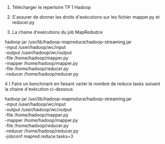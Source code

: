 
1) Télécharger le repertoire TP 1 Hadoop 

2) S'assurer de donner les droits d'exécutions sur les fichier mapper.py et reducer.py

3) La chaine d'exécutions du job MapRedudce 

hadoop jar /usr/lib/hadoop-mapreduce/hadoop-streaming.jar \
-input /user/hadoop/wc/input \
-output /user/hadoop/wc/output \
-file /home/hadoop/mapper.py \
-mapper /home/hadoop/mapper.py \
-file /home/hadoop/reducer.py \
-reducer /home/hadoop/reducer.py

4 ) Faire un benchmark en faisant varier le nombre de reduce tasks suivant la chaine d'exécution ci-dessous

hadoop jar /usr/lib/hadoop-mapreduce/hadoop-streaming.jar \
-input /user/hadoop/wc/input \
-output /user/hadoop/wc/output \
-file /home/hadoop/mapper.py \
-mapper /home/hadoop/mapper.py \
-file /home/hadoop/reducer.py \
-reducer /home/hadoop/reducer.py \
-jobconf mapred.reduce.tasks=3


